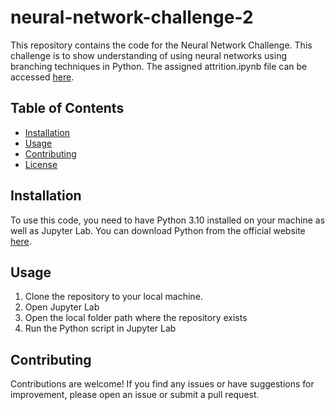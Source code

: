 # neural-network-challenge-2

This repository contains the code for the Neural Network Challenge.  This challenge is to show understanding of using neural networks using branching techniques in Python.  The assigned attrition.ipynb file can be accessed [here](https://github.com/dailyinvention/neural-network-challenge-2/blob/main/attrition.ipynb).

## Table of Contents

- [Installation](#installation)
- [Usage](#usage)
- [Contributing](#contributing)
- [License](#license)

## Installation

To use this code, you need to have Python 3.10 installed on your machine as well as Jupyter Lab. You can download Python from the official website [here](https://www.python.org/downloads/).

## Usage

1. Clone the repository to your local machine.
2. Open Jupyter Lab
3. Open the local folder path where the repository exists
3. Run the Python script in Jupyter Lab

## Contributing

Contributions are welcome! If you find any issues or have suggestions for improvement, please open an issue or submit a pull request.